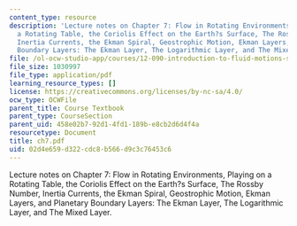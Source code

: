 ```yaml
---
content_type: resource
description: 'Lecture notes on Chapter 7: Flow in Rotating Environments, Playing on
  a Rotating Table, the Coriolis Effect on the Earth?s Surface, The Rossby Number,
  Inertia Currents, the Ekman Spiral, Geostrophic Motion, Ekman Layers, and Planetary
  Boundary Layers: The Ekman Layer, The Logarithmic Layer, and The Mixed Layer.'
file: /ol-ocw-studio-app/courses/12-090-introduction-to-fluid-motions-sediment-transport-and-current-generated-sedimentary-structures-fall-2006/02d4e659d322cdc8b566d9c3c76453c6_ch7.pdf
file_size: 1030997
file_type: application/pdf
learning_resource_types: []
license: https://creativecommons.org/licenses/by-nc-sa/4.0/
ocw_type: OCWFile
parent_title: Course Textbook
parent_type: CourseSection
parent_uid: 458e02b7-92d1-4fd1-189b-e8cb2d6d4f4a
resourcetype: Document
title: ch7.pdf
uid: 02d4e659-d322-cdc8-b566-d9c3c76453c6
---
```

Lecture notes on Chapter 7: Flow in Rotating Environments, Playing on a Rotating Table, the Coriolis Effect on the Earth?s Surface, The Rossby Number, Inertia Currents, the Ekman Spiral, Geostrophic Motion, Ekman Layers, and Planetary Boundary Layers: The Ekman Layer, The Logarithmic Layer, and The Mixed Layer.